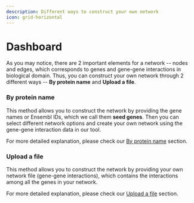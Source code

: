 ```yaml
---
description: Different ways to construct your own network
icon: grid-horizontal
---
```


# Dashboard

As you may notice, there are 2 important elements for a network -- nodes and edges, which corresponds to genes and gene-gene interactions in biological domain. Thus, you can construct your own network through 2 different ways -- **By protein name** and **Upload a file**.&#x20;

### **By protein name**

This method allows you to construct the network by providing the gene names or Ensembl IDs, which we call them **seed genes**. Then you can select different network options and create your own network using the gene-gene interaction data in our tool.

For more detailed explanation, please check our [By protein name](by-protein-name.md) section.

### **Upload a file**

This method allows you to construct the network by providing your own network file (gene-gene interactions), which contains the interactions among all the genes in your network.&#x20;

For more detailed explanation, please check our [Upload a file](upload-a-file.md) section.
